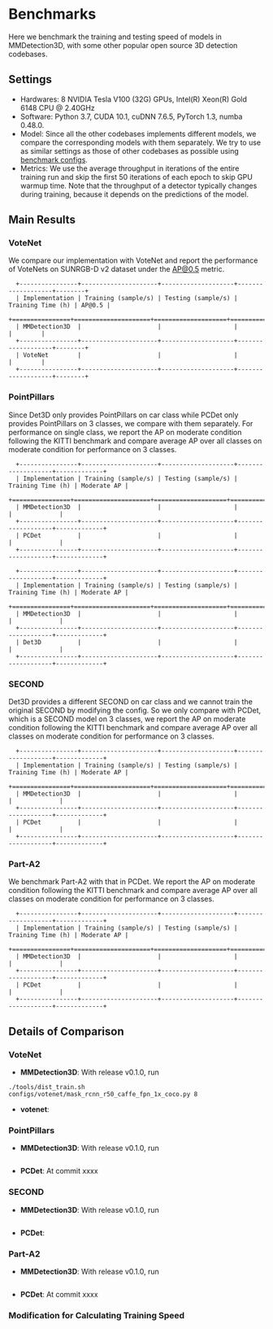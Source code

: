 
# Benchmarks

Here we benchmark the training and testing speed of models in MMDetection3D,
with some other popular open source 3D detection codebases.


## Settings

* Hardwares: 8 NVIDIA Tesla V100 (32G) GPUs, Intel(R) Xeon(R) Gold 6148 CPU @ 2.40GHz
* Software: Python 3.7, CUDA 10.1, cuDNN 7.6.5, PyTorch 1.3, numba 0.48.0.
* Model: Since all the other codebases implements different models, we compare the corresponding models with them separately. We try to use as similar settings as those of other codebases as possible using [benchmark configs](https://github.com/open-mmlab/MMDetection3D/blob/master/configs/benchmark).
* Metrics: We use the average throughput in iterations of the entire training run and skip the first 50 iterations of each epoch to skip GPU warmup time.
  Note that the throughput of a detector typically changes during training, because it depends on the predictions of the model.


## Main Results

### VoteNet

We compare our implementation with VoteNet and report the performance of VoteNets on SUNRGB-D v2 dataset under the AP@0.5 metric.

```eval_rst
  +----------------+---------------------+--------------------+-------------------+--------+
  | Implementation | Training (sample/s) | Testing (sample/s) | Training Time (h) | AP@0.5 |
  +================+=====================+====================+===================+========+
  | MMDetection3D  |                     |                    |                   |        |
  +----------------+---------------------+--------------------+-------------------+--------+
  | VoteNet        |                     |                    |                   |        |
  +----------------+---------------------+--------------------+-------------------+--------+
```

### PointPillars

Since Det3D only provides PointPillars on car class while PCDet only provides PointPillars
on 3 classes, we compare with them separately. For performance on single class, we report the AP on moderate
condition following the KITTI benchmark and compare average AP over all classes on moderate condition for
performance on 3 classes.

```eval_rst
  +----------------+---------------------+--------------------+-------------------+-------------+
  | Implementation | Training (sample/s) | Testing (sample/s) | Training Time (h) | Moderate AP |
  +================+=====================+====================+===================+=============+
  | MMDetection3D  |                     |                    |                   |             |
  +----------------+---------------------+--------------------+-------------------+-------------+
  | PCDet          |                     |                    |                   |             |
  +----------------+---------------------+--------------------+-------------------+-------------+
```

```eval_rst
  +----------------+---------------------+--------------------+-------------------+-------------+
  | Implementation | Training (sample/s) | Testing (sample/s) | Training Time (h) | Moderate AP |
  +================+=====================+====================+===================+=============+
  | MMDetection3D  |                     |                    |                   |             |
  +----------------+---------------------+--------------------+-------------------+-------------+
  | Det3D          |                     |                    |                   |             |
  +----------------+---------------------+--------------------+-------------------+-------------+
```

### SECOND

Det3D provides a different SECOND on car class and we cannot train the original SECOND by modifying the config.
So we only compare with PCDet, which is a SECOND model on 3 classes, we report the AP on moderate
condition following the KITTI benchmark and compare average AP over all classes on moderate condition for
performance on 3 classes.

  ```eval_rst
    +----------------+---------------------+--------------------+-------------------+-------------+
    | Implementation | Training (sample/s) | Testing (sample/s) | Training Time (h) | Moderate AP |
    +================+=====================+====================+===================+=============+
    | MMDetection3D  |                     |                    |                   |             |
    +----------------+---------------------+--------------------+-------------------+-------------+
    | PCDet          |                     |                    |                   |             |
    +----------------+---------------------+--------------------+-------------------+-------------+
  ```

### Part-A2

We benchmark Part-A2 with that in PCDet. We report the AP on moderate condition following the KITTI benchmark
and compare average AP over all classes on moderate condition for performance on 3 classes.

  ```eval_rst
    +----------------+---------------------+--------------------+-------------------+-------------+
    | Implementation | Training (sample/s) | Testing (sample/s) | Training Time (h) | Moderate AP |
    +================+=====================+====================+===================+=============+
    | MMDetection3D  |                     |                    |                   |             |
    +----------------+---------------------+--------------------+-------------------+-------------+
    | PCDet          |                     |                    |                   |             |
    +----------------+---------------------+--------------------+-------------------+-------------+
  ```

## Details of Comparison

### VoteNet

* __MMDetection3D__: With release v0.1.0, run
```
./tools/dist_train.sh configs/votenet/mask_rcnn_r50_caffe_fpn_1x_coco.py 8
```
* __votenet__:


### PointPillars

* __MMDetection3D__: With release v0.1.0, run
```
```
* __PCDet__: At commit xxxx


### SECOND

* __MMDetection3D__: With release v0.1.0, run
```
```

* __PCDet__:


### Part-A2

* __MMDetection3D__: With release v0.1.0, run
```
```

* __PCDet__: At commit xxxx

### Modification for Calculating Training Speed
